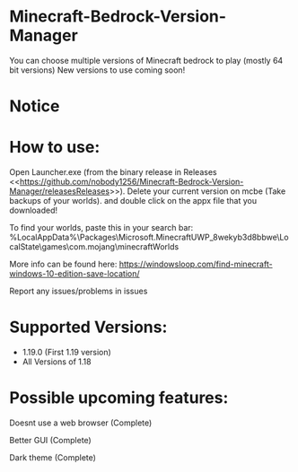 # Minecraft-Bedrock-Version-Manager
You can choose multiple versions of Minecraft bedrock to play (mostly 64 bit versions)
New versions to use coming soon!

# Notice

# How to use:
Open Launcher.exe (from the binary release in Releases <<<https://github.com/nobody1256/Minecraft-Bedrock-Version-Manager/releasesReleases>>>). Delete your current version on mcbe (Take backups of your worlds).
and double click on the appx file that you downloaded!

To find your worlds, paste this in your search bar:
%LocalAppData%\Packages\Microsoft.MinecraftUWP_8wekyb3d8bbwe\LocalState\games\com.mojang\minecraftWorlds

More info can be found here: https://windowsloop.com/find-minecraft-windows-10-edition-save-location/

Report any issues/problems in issues

# Supported Versions:
+ 1.19.0 (First 1.19 version)
+ All Versions of 1.18



# Possible upcoming features:








Doesnt use a web browser (Complete)










Better GUI (Complete)











Dark theme (Complete)







